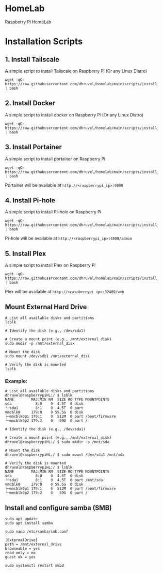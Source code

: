 # HomeLab
Raspberry Pi HomeLab

# Installation Scripts

## 1. Install Tailscale
A simple script to install Tailscale on Raspberry Pi (Or any Linux Distro)
```
wget -qO- https://raw.githubusercontent.com/dhruvel/homelab/main/scripts/install_tailscale.sh | bash
```

## 2. Install Docker
A simple script to install docker on Raspberry Pi (Or any Linux Distro)
```
wget -qO- https://raw.githubusercontent.com/dhruvel/homelab/main/scripts/install_docker.sh | bash
```
## 3. Install Portainer
A simple script to install portainer on Raspberry Pi
```
wget -qO- https://raw.githubusercontent.com/dhruvel/homelab/main/scripts/install_portainer.sh | bash
```
Portainer will be available at `http://<raspberrypi_ip>:9000`

## 4. Install Pi-hole
A simple script to install Pi-hole on Raspberry Pi
```
wget -qO- https://raw.githubusercontent.com/dhruvel/homelab/main/scripts/install_pihole.sh | bash
```
Pi-hole will be available at `http://<raspberrypi_ip>:4000/admin`

## 5. Install Plex
A simple script to install Plex on Raspberry Pi
```
wget -qO- https://raw.githubusercontent.com/dhruvel/homelab/main/scripts/install_plex.sh | bash
```
Plex will be available at `http://<raspberrypi_ip>:32400/web`

## Mount External Hard Drive

```
# List all available disks and partitions
lsblk

# Identify the disk (e.g., /dev/sda1)

# Create a mount point (e.g., /mnt/external_disk)
sudo mkdir -p /mnt/external_disk

# Mount the disk
sudo mount /dev/sdb1 /mnt/external_disk

# Verify the disk is mounted
lsblk
```
### Example:
```
# List all available disks and partitions
dhruvel@raspberrypiHL:/ $ lsblk
NAME        MAJ:MIN RM  SIZE RO TYPE MOUNTPOINTS
sda           8:0    0  4.5T  0 disk 
└─sda1        8:1    0  4.5T  0 part 
mmcblk0     179:0    0 59.5G  0 disk 
├─mmcblk0p1 179:1    0  512M  0 part /boot/firmware
└─mmcblk0p2 179:2    0   59G  0 part /

# Identify the disk (e.g., /dev/sda1)

# Create a mount point (e.g., /mnt/external_disk)
dhruvel@raspberrypiHL:/ $ sudo mkdir -p /mnt/sda

# Mount the disk
dhruvel@raspberrypiHL:/ $ sudo mount /dev/sda1 /mnt/sda

# Verify the disk is mounted
dhruvel@raspberrypiHL:/ $ lsblk
NAME        MAJ:MIN RM  SIZE RO TYPE MOUNTPOINTS
sda           8:0    0  4.5T  0 disk 
└─sda1        8:1    0  4.5T  0 part /mnt/sda
mmcblk0     179:0    0 59.5G  0 disk 
├─mmcblk0p1 179:1    0  512M  0 part /boot/firmware
└─mmcblk0p2 179:2    0   59G  0 part /
```

## Install and configure samba (SMB)

```
sudo apt update
sudo apt install samba
```

```
sudo nano /etc/samba/smb.conf
```

```
[ExternalDrive]
path = /mnt/external_drive
browseable = yes
read only = no
guest ok = yes
```
```
sudo systemctl restart smbd
```


